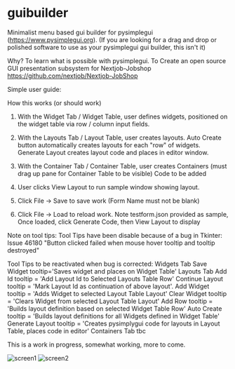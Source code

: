 # guibuilder
 Minimalist menu based gui builder for pysimplegui (https://www.pysimplegui.org).
 (If you are looking for a drag and drop or polished software to use as your 
	pysimplegui gui builder, this isn't it)
 
 Why? 
	To learn what is possible with pysimplegui.
	To Create an open source GUI presentation subsystem for Nextjob-Jobshop
		https://github.com/nextjob/Nextjob-JobShop
 

 Simple user guide:

 How this works (or should work)

  1) With the Widget Tab / Widget Table, user defines widgets, positioned on the widget table via row / column input fields.
  
  2) With the Layouts Tab / Layout Table, user creates layouts.
   Auto Create button automatically creates layouts for each "row" of widgets.
   Generate Layout creates layout code and places in editor window.
  
  3) With the Container Tab / Container Table, user creates Containers (must drag up pane for Container Table to be visible) 
       Code to be added
  
  4) User clicks View Layout to run sample window showing layout.

  5) Click File -> Save to save work (Form Name must not be blank)
  
  6) Click File -> Load to reload work.
     Note testform.json provided as sample, Once loaded, click Generate Code, then  View Layout to display
     
 Note on tool tips:
 Tool Tips have been disable because of a bug in Tkinter:
 	 Issue 46180 "Button clicked failed when mouse hover tooltip and tooltip destroyed"
	 
 Tool Tips to be reactivated when bug is corrected:
   Widgets Tab
    Save Widget tooltip='Saves widget and places on Widget Table'
   Layouts Tab
    Add Id          tooltip = 'Add Layout Id to Selected Layouts Table Row'
    Continue Layout tooltip = 'Mark Layout Id as continuation of above layout'.
    Add Widget      tooltip = 'Adds Widget to selected Layout Table Layout'
    Clear Widget    tooltip = 'Clears Widget from selected Layout Table Layout'
    Add Row         tooltip = 'Builds layout definition based on selected Widget Table Row'
    Auto Create     tooltip = 'Builds layout definitions for all Widgets defined in Widget Table'
    Generate Layout tooltip = 'Creates pysimplygui code for layouts in Layout Table, places code in editor'
   Containers Tab
   	tbc
    
 
 This is a work in progress, somewhat working, more to come.
 
![screen1](https://user-images.githubusercontent.com/49209806/185527042-8261d501-4b3a-45da-9c01-87a940af83fc.JPG)
![screen2](https://user-images.githubusercontent.com/49209806/185527170-82610728-65fb-4283-8e07-ac1f7f6c1eb8.JPG)
